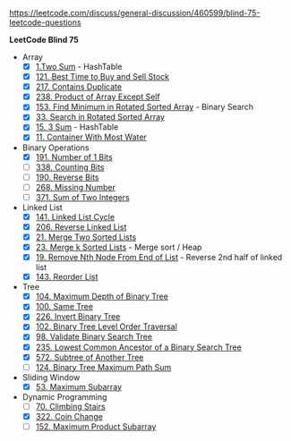https://leetcode.com/discuss/general-discussion/460599/blind-75-leetcode-questions

**LeetCode Blind 75** 

- Array
	- [x] [1.Two Sum](https://leetcode.com/problems/two-sum/) - HashTable
	- [x] [121. Best Time to Buy and Sell Stock](https://leetcode.com/problems/best-time-to-buy-and-sell-stock/)
	- [x] [217. Contains Duplicate](https://leetcode.com/problems/contains-duplicate/) 
	- [x] [238. Product of Array Except Self](https://leetcode.com/problems/product-of-array-except-self/) 
	- [x] [153. Find Minimum in Rotated Sorted Array](https://leetcode.com/problems/find-minimum-in-rotated-sorted-array/) - Binary Search
	- [x] [33. Search in Rotated Sorted Array](https://leetcode.com/problems/search-in-rotated-sorted-array/)
	- [x] [15. 3 Sum](https://leetcode.com/problems/3sum/) - HashTable
	- [x] [11. Container With Most Water](https://leetcode.com/problems/container-with-most-water/)

- Binary Operations
 	- [x] [191. Number of 1 Bits](https://leetcode.com/problems/number-of-1-bits/)
 	- [ ] [338. Counting Bits](https://leetcode.com/problems/counting-bits/)
 	- [ ] [190. Reverse Bits](https://leetcode.com/problems/reverse-bits/)
 	- [ ] [268. Missing Number](https://leetcode.com/problems/missing-number/)
 	- [ ] [371. Sum of Two Integers](https://leetcode.com/problems/sum-of-two-integers/)

- Linked List
	- [x] [141. Linked List Cycle](https://leetcode.com/problems/linked-list-cycle/)
	- [x] [206. Reverse Linked List](https://leetcode.com/problems/reverse-linked-list/)
	- [x] [21. Merge Two Sorted Lists](https://leetcode.com/problems/merge-two-sorted-lists/)
	- [x] [23. Merge k Sorted Lists](https://leetcode.com/problems/merge-k-sorted-lists/) - Merge sort / Heap
	- [x] [19. Remove Nth Node From End of List](https://leetcode.com/problems/remove-nth-node-from-end-of-list/) - Reverse 2nd half of linked list
	- [x] [143. Reorder List](https://leetcode.com/problems/reorder-list/) 

- Tree
	- [x] [104. Maximum Depth of Binary Tree](https://leetcode.com/problems/maximum-depth-of-binary-tree/)
	- [x] [100. Same Tree](https://leetcode.com/problems/same-tree/)
	- [x] [226. Invert Binary Tree](https://leetcode.com/problems/invert-binary-tree/)
	- [x] [102. Binary Tree Level Order Traversal](https://leetcode.com/problems/binary-tree-level-order-traversal/)
	- [x] [98. Validate Binary Search Tree](https://leetcode.com/problems/validate-binary-search-tree/)
	- [x] [235. Lowest Common Ancestor of a Binary Search Tree](https://leetcode.com/problems/lowest-common-ancestor-of-a-binary-search-tree/)
	- [x] [572. Subtree of Another Tree](https://leetcode.com/problems/subtree-of-another-tree/)
	- [ ] [124. Binary Tree Maximum Path Sum](https://leetcode.com/problems/binary-tree-maximum-path-sum/)

- Sliding Window
	- [x] [53. Maximum Subarray](https://leetcode.com/problems/maximum-subarray/)

- Dynamic Programming
 	- [ ] [70. Climbing Stairs](https://leetcode.com/problems/climbing-stairs/)
	- [x] [322. Coin Change](https://leetcode.com/problems/coin-change/)
	- [ ] [152. Maximum Product Subarray](https://leetcode.com/problems/maximum-product-subarray/) 
